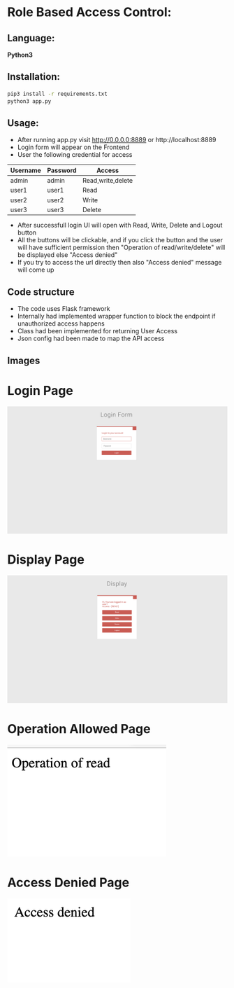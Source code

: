 # Role Based Access Control:

## Language:
**Python3**
## Installation:

```sh
pip3 install -r requirements.txt
python3 app.py
```
## Usage:

- After running app.py visit http://0.0.0.0:8889 or http://localhost:8889
- Login form will appear on the Frontend
- User the following credential for access

| Username | Password | Access |
| ------ | ------ | ------ |
| admin | admin | Read,write,delete |
| user1 | user1 | Read |
| user2 | user2 | Write |
| user3 | user3 | Delete |

- After successfull login UI will open with Read, Write, Delete and Logout button
- All the buttons will be clickable, and if you click the button and the user will have sufficient permission then "Operation of read/write/delete" will be displayed else "Access denied"
- If you try to access the url directly then also "Access denied" message will come up

## Code structure

- The code uses Flask framework
- Internally had implemented wrapper function to block the endpoint if unauthorized access happens
- Class had been implemented for returning User Access
- Json config had been made to map the API access

## Images

# Login Page
![Login](images/1.png?raw=true "Login page")

# Display Page
![Display](images/2.png?raw=true "Display page")

# Operation Allowed Page
![Operation](images/3.png?raw=true "Operation page")

# Access Denied Page
![access denied](images/4.png?raw=true "Access Denied page")

